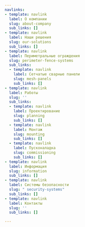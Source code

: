 ```yaml
---
navlinks:
- template: navlink
  label: О компании
  slug: about-company
  sub_links: []
- template: navlink
  label: Наши решения
  slug: our-solutions
  sub_links: []
- template: navlink
  label: Периметральные ограждения
  slug: perimeter-fence-systems
  sub_links:
  - template: navlink
    label: Сетчатые сварные панели
    slug: mesh-panels
    sub_links: []
- template: navlink
  label: Работы
  slug: ''
  sub_links:
  - template: navlink
    label: Проектирование
    slug: planning
    sub_links: []
  - template: navlink
    label: Монтаж
    slug: mounting
    sub_links: []
  - template: navlink
    label: Пусконаладка
    slug: commissioning
    sub_links: []
- template: navlink
  label: Информация
  slug: information
  sub_links: []
- template: navlink
  label: Системы безопасности
  slug: " security-systems"
  sub_links: []
- template: navlink
  label: Контакты
  slug: ''
  sub_links: []

---
```

